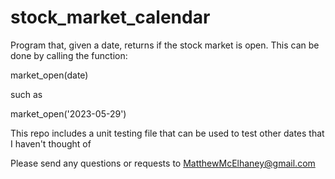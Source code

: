 # stock_market_calendar
Program that, given a date, returns if the stock market is open. This can be done by calling the function:


market_open(date)

such as

market_open('2023-05-29')



This repo includes a unit testing file that can be used to test other dates that I haven't thought of

Please send any questions or requests to MatthewMcElhaney@gmail.com
